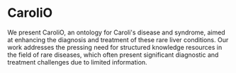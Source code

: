 # CaroliO
We present CaroliO, an ontology for Caroli's disease and syndrome, aimed at enhancing the diagnosis and treatment of these rare liver conditions. Our work addresses the pressing need for structured knowledge resources in the field of rare diseases, which often present significant diagnostic and treatment challenges due to limited information.
